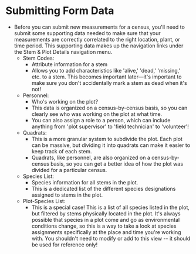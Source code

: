 # Submitting Form Data

- Before you can submit new measurements for a census, you'll need to submit some supporting data
  needed to make sure that your measurements are correctly correlated to the right location,
  plant, or time period.
  This supporting data makes up the navigation links under the Stem & Plot Details navigation
  menu.
    - Stem Codes:
        - Attribute information for a stem
        - Allows you to add characteristics like 'alive,' 'dead,' 'missing,' etc. to a stem.
          This becomes important later—it's important to make sure you don't accidentally mark a stem as
          dead when it's not!
    - Personnel:
        - Who's working on the plot?
        - This data is organized on a census-by-census basis, so you can clearly see who was working on
          the plot at what
          time.
        - You can also assign a role to a person, which can include anything from 'plot supervisor' to
          'field technician' to 'volunteer'!
    - Quadrats:
        - This is a more granular system to subdivide the plot. Each plot can be massive, but dividing
          it into quadrats
          can make it easier to keep track of each stem.
        - Quadrats, like personnel, are also organized on a census-by-census basis, so you can get a
          better idea of how
          the plot was divided for a particular census.
    - Species List:
        - Species information for all stems in the plot.
        - This is a dedicated list of the different species designations assigned to stems in the plot.
    - Plot-Species List:
        - This is a special case! This is a list of all species listed in the plot, but filtered by
          stems physically
          located in the plot. It's always possible that species in a plot come and go as environmental
          conditions
          change, so this is a way to take a look at species assignments specifically at the place and
          time you're
          working with. You shouldn't need to modify or add to this view -- it should be used for
          reference only!
